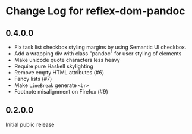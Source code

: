 # Change Log for reflex-dom-pandoc

## 0.4.0.0

- Fix task list checkbox styling margins by using Semantic UI checkbox.
- Add a wrapping div with class "pandoc" for user styling of elements
- Make unicode quote characters less heavy
- Require pure Haskell skylighting
- Remove empty HTML attributes (#6)
- Fancy lists (#7)
- Make `LineBreak` generate `<br>`
- Footnote misalignment on Firefox (#9)

## 0.2.0.0

Initial public release

